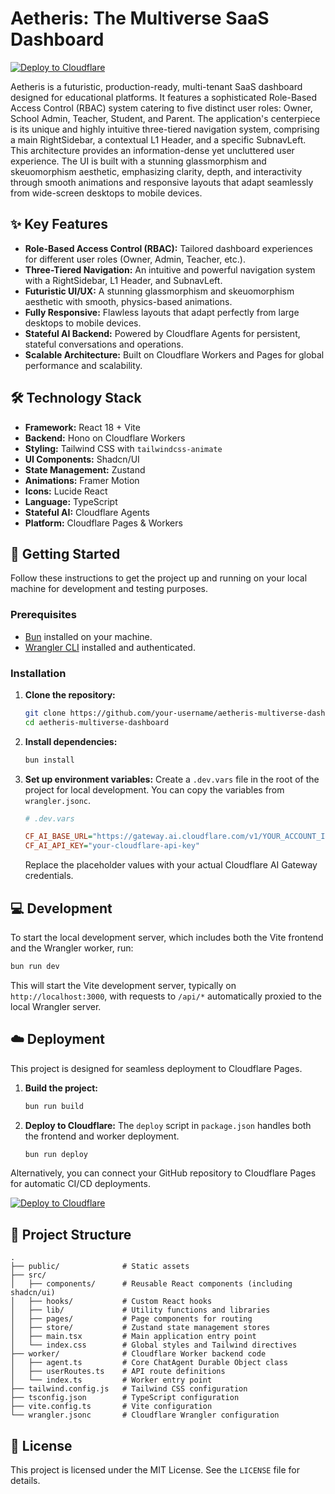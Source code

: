 # Aetheris: The Multiverse SaaS Dashboard

[![Deploy to Cloudflare](https://deploy.workers.cloudflare.com/button)](https://deploy.workers.cloudflare.com/?url=https://github.com/yassine-devdev/generated-app-20250928-034658)

Aetheris is a futuristic, production-ready, multi-tenant SaaS dashboard designed for educational platforms. It features a sophisticated Role-Based Access Control (RBAC) system catering to five distinct user roles: Owner, School Admin, Teacher, Student, and Parent. The application's centerpiece is its unique and highly intuitive three-tiered navigation system, comprising a main RightSidebar, a contextual L1 Header, and a specific SubnavLeft. This architecture provides an information-dense yet uncluttered user experience. The UI is built with a stunning glassmorphism and skeuomorphism aesthetic, emphasizing clarity, depth, and interactivity through smooth animations and responsive layouts that adapt seamlessly from wide-screen desktops to mobile devices.

## ✨ Key Features

*   **Role-Based Access Control (RBAC):** Tailored dashboard experiences for different user roles (Owner, Admin, Teacher, etc.).
*   **Three-Tiered Navigation:** An intuitive and powerful navigation system with a RightSidebar, L1 Header, and SubnavLeft.
*   **Futuristic UI/UX:** A stunning glassmorphism and skeuomorphism aesthetic with smooth, physics-based animations.
*   **Fully Responsive:** Flawless layouts that adapt perfectly from large desktops to mobile devices.
*   **Stateful AI Backend:** Powered by Cloudflare Agents for persistent, stateful conversations and operations.
*   **Scalable Architecture:** Built on Cloudflare Workers and Pages for global performance and scalability.

## 🛠️ Technology Stack

*   **Framework:** React 18 + Vite
*   **Backend:** Hono on Cloudflare Workers
*   **Styling:** Tailwind CSS with `tailwindcss-animate`
*   **UI Components:** Shadcn/UI
*   **State Management:** Zustand
*   **Animations:** Framer Motion
*   **Icons:** Lucide React
*   **Language:** TypeScript
*   **Stateful AI:** Cloudflare Agents
*   **Platform:** Cloudflare Pages & Workers

## 🚀 Getting Started

Follow these instructions to get the project up and running on your local machine for development and testing purposes.

### Prerequisites

*   [Bun](https://bun.sh/) installed on your machine.
*   [Wrangler CLI](https://developers.cloudflare.com/workers/wrangler/install-and-update/) installed and authenticated.

### Installation

1.  **Clone the repository:**
    ```sh
    git clone https://github.com/your-username/aetheris-multiverse-dashboard.git
    cd aetheris-multiverse-dashboard
    ```

2.  **Install dependencies:**
    ```sh
    bun install
    ```

3.  **Set up environment variables:**
    Create a `.dev.vars` file in the root of the project for local development. You can copy the variables from `wrangler.jsonc`.
    ```ini
    # .dev.vars

    CF_AI_BASE_URL="https://gateway.ai.cloudflare.com/v1/YOUR_ACCOUNT_ID/YOUR_GATEWAY_ID/openai"
    CF_AI_API_KEY="your-cloudflare-api-key"
    ```
    Replace the placeholder values with your actual Cloudflare AI Gateway credentials.

## 💻 Development

To start the local development server, which includes both the Vite frontend and the Wrangler worker, run:

```sh
bun run dev
```

This will start the Vite development server, typically on `http://localhost:3000`, with requests to `/api/*` automatically proxied to the local Wrangler server.

## ☁️ Deployment

This project is designed for seamless deployment to Cloudflare Pages.

1.  **Build the project:**
    ```sh
    bun run build
    ```

2.  **Deploy to Cloudflare:**
    The `deploy` script in `package.json` handles both the frontend and worker deployment.
    ```sh
    bun run deploy
    ```

Alternatively, you can connect your GitHub repository to Cloudflare Pages for automatic CI/CD deployments.

[![Deploy to Cloudflare](https://deploy.workers.cloudflare.com/button)](https://deploy.workers.cloudflare.com/?url=https://github.com/yassine-devdev/generated-app-20250928-034658)

## 📂 Project Structure

```
.
├── public/              # Static assets
├── src/
│   ├── components/      # Reusable React components (including shadcn/ui)
│   ├── hooks/           # Custom React hooks
│   ├── lib/             # Utility functions and libraries
│   ├── pages/           # Page components for routing
│   ├── store/           # Zustand state management stores
│   ├── main.tsx         # Main application entry point
│   └── index.css        # Global styles and Tailwind directives
├── worker/              # Cloudflare Worker backend code
│   ├── agent.ts         # Core ChatAgent Durable Object class
│   ├── userRoutes.ts    # API route definitions
│   └── index.ts         # Worker entry point
├── tailwind.config.js   # Tailwind CSS configuration
├── tsconfig.json        # TypeScript configuration
├── vite.config.ts       # Vite configuration
└── wrangler.jsonc       # Cloudflare Wrangler configuration
```

## 📄 License

This project is licensed under the MIT License. See the `LICENSE` file for details.